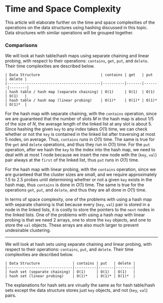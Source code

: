 # Time and Space Complexity

This article will elaborate further on the time and space complexities of the operations on the data 
structures using hashing discussed in this topic. Data structures with similar operations will be 
grouped together.

### Comparisons

We will look at hash table/hash maps using separate chaining and linear probing, with respect to 
their operations: `contains`, `get`, `put`, and `delete`. Their time complexities are described 
below.

```
| Data Structure                            | contains | get   | put   | delete |
|-------------------------------------------|----------|-------|-------|--------|
| hash table / hash map (separate chaining) | O(1)     | O(1)  | O(1)  | O(1)   |
| hash table / hash map (linear probing)    | O(1)*    | O(1)* | O(1)* | O(1)*  |
```

For the hash map with separate chaining, with the `contains` operation, since we are guaranteed that 
the number of slots $M$ in the hash map is about 1/5 of the size of $N$, the average length of the 
linked list at any slot is about 5. Since hashing the given `key` to any index takes $O(1)$ time, we 
can check whether or not the `key` is contained in the linked list after traversing at most 5
nodes, on average. Thus, `contains` runs in $O(1)$ time. The same is true for the `get` and `delete` 
operations, and thus they run in $O(1)$ time. For the `put` operation, after we hash the `key` to 
the index into the hash map, we need to deal with at most 1 node because we insert the new node 
with the (`key`, `val`) pair always at the `first` of the linked list, thus `put` runs in $O(1)$ 
time.

For the hash map with linear probing, with the `contains` operation, since we are guranteed that the 
cluster sizes are small, and we require approximately 1.5 to 2.5 probes until determining whether or 
not a given `key` exists in the hash map, thus `contains` is done in $O(1)$ time. The same is true 
for the operations `get`, `put`, and `delete`, and thus they are all done in $O(1)$ time.

In terms of space complexity, one of the problems with using a hash map with separate chaining is 
that because every (`key`, `val`) pair is stored in a node in the linked lists, it is costly to 
store the pointers to the `next` nodes in the linked lists. One of the problems with using a hash 
map with linear probing is that we need 2 arrays, one to store the `key` objects, and one to store 
the `val` objects. These arrays are also much larger to prevent undesirable clustering.

---

We will look at hash sets using separate chaining and linear probing, with respect to their 
operations: `contains`, `put`, and `delete`. Their time complexities are described below.

```
| Data Structure               | contains | put   | delete |
|------------------------------|----------|-------|--------|
| hash set (separate chaining) | O(1)     | O(1)  | O(1)   |
| hash set (linear probing)    | O(1)*    | O(1)* | O(1)*  |
```

The explanations for hash sets are virually the same as for hash table/hash sets except the data 
structure stores just `key` objects, and not (`key`, `val`) pairs.
